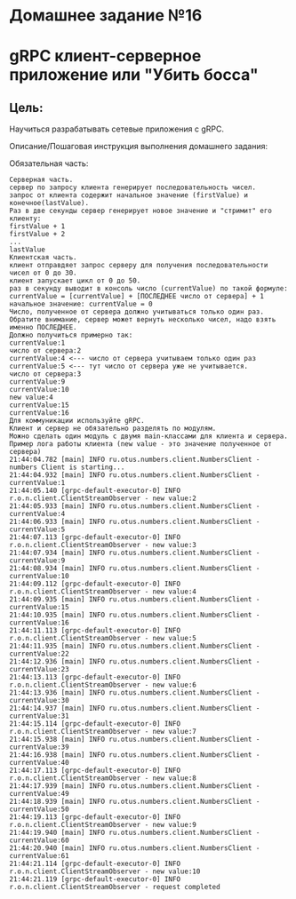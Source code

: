 # Домашнее задание №16

# gRPC клиент-серверное приложение или "Убить босса"

## Цель:

Научиться разрабатывать сетевые приложения с gRPC.

Описание/Пошаговая инструкция выполнения домашнего задания:

Обязательная часть:


    Серверная часть.
    сервер по запросу клиента генерирует последовательность чисел.
    запрос от клиента содержит начальное значение (firstValue) и конечное(lastValue).
    Раз в две секунды сервер генерирует новое значение и "стримит" его клиенту:
    firstValue + 1
    firstValue + 2
    ...
    lastValue
    Клиентская часть.
    клиент отправдяет запрос серверу для получения последовательности чисел от 0 до 30.
    клиент запускает цикл от 0 до 50.
    раз в секунду выводит в консоль число (currentValue) по такой формуле:
    currentValue = [currentValue] + [ПОСЛЕДНЕЕ число от сервера] + 1
    начальное значение: currentValue = 0
    Число, полученное от сервера должно учитываться только один раз.
    Обратите внимание, сервер может вернуть несколько чисел, надо взять именно ПОСЛЕДНЕЕ.
    Должно получиться примерно так:
    currentValue:1
    число от сервера:2
    currentValue:4 <--- число от сервера учитываем только один раз
    currentValue:5 <--- тут число от сервера уже не учитывается.
    число от сервера:3
    currentValue:9
    currentValue:10
    new value:4
    currentValue:15
    currentValue:16
    Для коммуникации используйте gRPC.
    Клиент и сервер не обязательно разделять по модулям.
    Можно сделать один модуль с двумя main-классами для клиента и сервера.
    Пример лога работы клиента (new value - это значение полученное от сервера)
    21:44:04.782 [main] INFO ru.otus.numbers.client.NumbersClient - numbers Client is starting...
    21:44:04.932 [main] INFO ru.otus.numbers.client.NumbersClient - currentValue:1
    21:44:05.140 [grpc-default-executor-0] INFO r.o.n.client.ClientStreamObserver - new value:2
    21:44:05.933 [main] INFO ru.otus.numbers.client.NumbersClient - currentValue:4
    21:44:06.933 [main] INFO ru.otus.numbers.client.NumbersClient - currentValue:5
    21:44:07.113 [grpc-default-executor-0] INFO r.o.n.client.ClientStreamObserver - new value:3
    21:44:07.934 [main] INFO ru.otus.numbers.client.NumbersClient - currentValue:9
    21:44:08.934 [main] INFO ru.otus.numbers.client.NumbersClient - currentValue:10
    21:44:09.112 [grpc-default-executor-0] INFO r.o.n.client.ClientStreamObserver - new value:4
    21:44:09.935 [main] INFO ru.otus.numbers.client.NumbersClient - currentValue:15
    21:44:10.935 [main] INFO ru.otus.numbers.client.NumbersClient - currentValue:16
    21:44:11.113 [grpc-default-executor-0] INFO r.o.n.client.ClientStreamObserver - new value:5
    21:44:11.935 [main] INFO ru.otus.numbers.client.NumbersClient - currentValue:22
    21:44:12.936 [main] INFO ru.otus.numbers.client.NumbersClient - currentValue:23
    21:44:13.113 [grpc-default-executor-0] INFO r.o.n.client.ClientStreamObserver - new value:6
    21:44:13.936 [main] INFO ru.otus.numbers.client.NumbersClient - currentValue:30
    21:44:14.937 [main] INFO ru.otus.numbers.client.NumbersClient - currentValue:31
    21:44:15.114 [grpc-default-executor-0] INFO r.o.n.client.ClientStreamObserver - new value:7
    21:44:15.938 [main] INFO ru.otus.numbers.client.NumbersClient - currentValue:39
    21:44:16.938 [main] INFO ru.otus.numbers.client.NumbersClient - currentValue:40
    21:44:17.113 [grpc-default-executor-0] INFO r.o.n.client.ClientStreamObserver - new value:8
    21:44:17.939 [main] INFO ru.otus.numbers.client.NumbersClient - currentValue:49
    21:44:18.939 [main] INFO ru.otus.numbers.client.NumbersClient - currentValue:50
    21:44:19.113 [grpc-default-executor-0] INFO r.o.n.client.ClientStreamObserver - new value:9
    21:44:19.940 [main] INFO ru.otus.numbers.client.NumbersClient - currentValue:60
    21:44:20.940 [main] INFO ru.otus.numbers.client.NumbersClient - currentValue:61
    21:44:21.114 [grpc-default-executor-0] INFO r.o.n.client.ClientStreamObserver - new value:10
    21:44:21.119 [grpc-default-executor-0] INFO r.o.n.client.ClientStreamObserver - request completed

